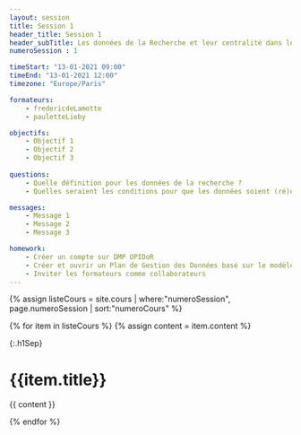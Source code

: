 ```yaml
---
layout: session
title: Session 1
header_title: Session 1
header_subTitle: Les données de la Recherche et leur centralité dans le processus de recherche
numeroSession : 1

timeStart: "13-01-2021 09:00"
timeEnd: "13-01-2021 12:00"
timezone: "Europe/Paris"

formateurs:
    - fredericdeLamotte
    - pauletteLieby

objectifs:
    - Objectif 1
    - Objectif 2
    - Objectif 3
  
questions:
    - Quelle définition pour les données de la recherche ? 
    - Quelles seraient les conditions pour que les données soient (ré)utilisables ?

messages:
    - Message 1
    - Message 2
    - Message 3

homework:
    - Créer un compte sur DMP OPIDoR
    - Créer et ouvrir un Plan de Gestion des Données basé sur le modèle choisi (mode entraînement)
    - Inviter les formateurs comme collaborateurs
---
```



{% assign listeCours = site.cours | where:"numeroSession", page.numeroSession | sort:"numeroCours" %}

{% for item in listeCours  %}
{% assign content = item.content %}

{:.h1Sep}
# {{item.title}}

{{ content }}

{% endfor %}
